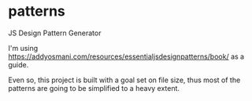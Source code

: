 # patterns
JS Design Pattern Generator

I'm using https://addyosmani.com/resources/essentialjsdesignpatterns/book/ as a guide.

Even so, this project is built with a goal set on file size, thus most of the patterns
are going to be simplified to a heavy extent.
